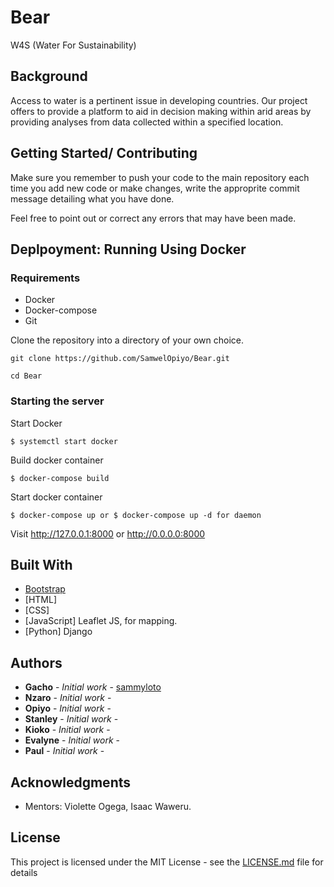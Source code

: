 # Bear
W4S (Water For Sustainability)

## Background
Access to water is a pertinent issue in developing countries. Our project offers to provide a platform to aid in decision making within arid areas by providing analyses from data collected within a specified location.

## Getting Started/ Contributing

Make sure you remember to push your code to the main repository each time you add new code or make changes, write the approprite commit message detailing what you have done.



Feel free to point out or correct any errors that may have been made.



## Deplpoyment: Running Using Docker

### Requirements

- Docker
- Docker-compose
- Git

Clone the repository into a directory of your own choice.

`git clone https://github.com/SamwelOpiyo/Bear.git`


`cd Bear`

### Starting the server

Start Docker

    $ systemctl start docker

Build docker container

    $ docker-compose build

Start docker container

    $ docker-compose up or $ docker-compose up -d for daemon

Visit http://127.0.0.1:8000 or http://0.0.0.0:8000

## Built With

* [Bootstrap](https://getbootstrap.com) 
* [HTML]
* [CSS]
* [JavaScript] Leaflet JS, for mapping.
* [Python] Django


## Authors

* **Gacho** - *Initial work* - [sammyloto](https://github.com/sammyloto)
* **Nzaro** - *Initial work* - [](https://github.com/)
* **Opiyo** - *Initial work* - [](https://github.com/)
* **Stanley** - *Initial work* - [](https://github.com/)
* **Kioko** - *Initial work* - [](https://github.com/)
* **Evalyne** - *Initial work* - [](https://github.com/)
* **Paul** - *Initial work* - [](https://github.com/)

## Acknowledgments

* Mentors: Violette Ogega, Isaac Waweru.

## License

This project is licensed under the MIT License - see the [LICENSE.md](LICENSE.md) file for details




